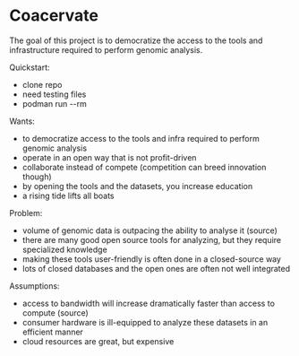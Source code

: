 # Coacervate

The goal of this project is to democratize the access to the tools and infrastructure required to perform genomic analysis.

Quickstart:
- clone repo
- need testing files
- podman run --rm 

Wants:
- to democratize access to the tools and infra required to perform genomic analysis
- operate in an open way that is not profit-driven
- collaborate instead of compete (competition can breed innovation though)
- by opening the tools and the datasets, you increase education
- a rising tide lifts all boats

Problem:
- volume of genomic data is outpacing the ability to analyse it (source)
- there are many good open source tools for analyzing, but they require specialized knowledge
- making these tools user-friendly is often done in a closed-source way
- lots of closed databases and the open ones are often not well integrated

Assumptions:
- access to bandwidth will increase dramatically faster than access to compute (source)
- consumer hardware is ill-equipped to analyze these datasets in an efficient manner
- cloud resources are great, but expensive